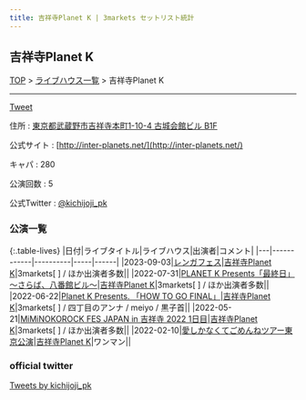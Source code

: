 ```yaml
---
title: 吉祥寺Planet K | 3markets セットリスト統計
---
```

## 吉祥寺Planet K

[TOP](/setlist/) > [ライブハウス一覧](livehouses.html) > 吉祥寺Planet K

___

<a href="https://twitter.com/share?ref_src=twsrc%5Etfw" data-text="3markets[ ]セットリスト > 吉祥寺Planet K" class="twitter-share-button" data-via="3markets" data-hashtags="3markets" data-related="3markets" data-show-count="false">Tweet</a>

住所
:    <a href="https://www.google.co.jp/maps/search/%E6%9D%B1%E4%BA%AC%E9%83%BD%E6%AD%A6%E8%94%B5%E9%87%8E%E5%B8%82%E5%90%89%E7%A5%A5%E5%AF%BA%E6%9C%AC%E7%94%BA1-10-4%20%E5%8F%A4%E5%9F%8E%E4%BC%9A%E9%A4%A8%E3%83%93%E3%83%AB%20B1F" rel="noopener noreferrer" target="_blank">東京都武蔵野市吉祥寺本町1-10-4 古城会館ビル B1F</a>

公式サイト
:    [http://inter-planets.net/](http://inter-planets.net/)

キャパ
:    280

公演回数
: 5


公式Twitter
: <a href="https://twitter.com/kichijoji_pk">@kichijoji_pk</a>


### 公演一覧

{:.table-lives}
|日付|ライブタイトル|ライブハウス|出演者|コメント|
|---|------------|----------|-----|------|
|<span class="nowrap">2023-09-03</span>|[レンガフェス](live078.html)|[吉祥寺Planet K](livehouse003.html)|3markets[ ] / ほか出演者多数||
|<span class="nowrap">2022-07-31</span>|[PLANET K Presents「最終日」～さらば、八番館ビル～](live029.html)|[吉祥寺Planet K](livehouse003.html)|3markets[ ] / ほか出演者多数||
|<span class="nowrap">2022-06-22</span>|[Planet K Presents. 「HOW TO GO FINAL」](live020.html)|[吉祥寺Planet K](livehouse003.html)|3markets[ ] / 四丁目のアンナ / meiyo / 黒子首||
|<span class="nowrap">2022-05-21</span>|[MiMiNOKOROCK FES JAPAN in 吉祥寺 2022 1日目](live015.html)|[吉祥寺Planet K](livehouse003.html)|3markets[ ] / ほか出演者多数||
|<span class="nowrap">2022-02-10</span>|[愛しかなくてごめんねツアー東京公演](live003.html)|[吉祥寺Planet K](livehouse003.html)|ワンマン||




### official twitter

<a class="twitter-timeline" href="https://twitter.com/kichijoji_pk?ref_src=twsrc%5Etfw">Tweets by kichijoji_pk</a> <script async src="https://platform.twitter.com/widgets.js" charset="utf-8"></script>


<script async src="https://platform.twitter.com/widgets.js" charset="utf-8"></script>